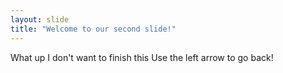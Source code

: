 ```yaml
---
layout: slide
title: "Welcome to our second slide!"
---
```

What up I don't want to finish this
Use the left arrow to go back!
